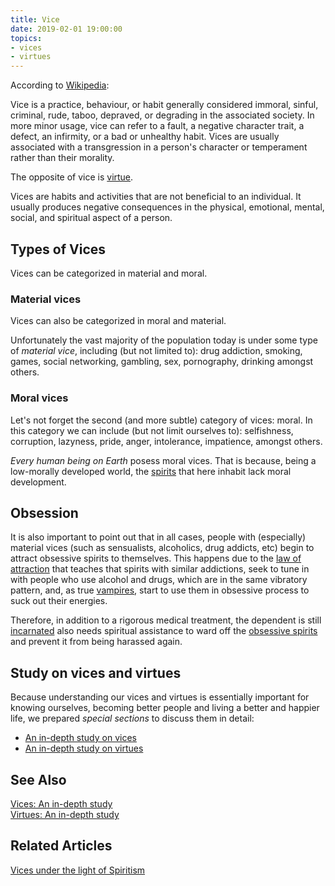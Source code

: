 ```yaml
---
title: Vice
date: 2019-02-01 19:00:00
topics:
- vices
- virtues
---
```


According to [Wikipedia](https://en.wikipedia.org/wiki/Vice):

Vice is a practice, behaviour, or habit generally considered immoral, sinful,
criminal, rude, taboo, depraved, or degrading in the associated society. In more
minor usage, vice can refer to a fault, a negative character trait, a defect, an
infirmity, or a bad or unhealthy habit. Vices are usually associated with a
transgression in a person's character or temperament rather than their
morality.

The opposite of vice is [virtue](../virtue).

Vices are habits and activities that are not beneficial to an individual. It
usually produces negative consequences in the physical, emotional, mental, social,
and spiritual aspect of a person. 

## Types of Vices
Vices can be categorized in material and moral.

### Material vices
Vices can also be categorized in moral and material.

Unfortunately the vast majority of the population
today is under some type of *material vice*, including (but not limited to):
drug addiction, smoking, games, social networking, gambling, sex, pornography,
drinking amongst others.

### Moral vices
Let's not forget the second (and more subtle) category of vices: moral. In this
category we can include (but not limit ourselves to): selfishness, corruption,
lazyness, pride, anger, intolerance, impatience, amongst others.

*Every human being on Earth* posess moral vices. That is because,
being a low-morally developed world, the [spirits](/about/immortal-spirit) that
here inhabit lack moral development.

## Obsession
It is also important to point out that in all cases, people with (especially)
material vices (such as sensualists, alcoholics, drug addicts, etc) begin 
to attract obsessive spirits to themselves. This happens due to the [law of
attraction](/laws/attraction) that teaches that spirits with similar
addictions, seek to tune in with people who use alcohol and drugs, which are in
the same vibratory pattern, and, as true [vampires](/about/vampirism), start to
use them in obsessive process to suck out their energies. 

Therefore, in addition to a rigorous medical treatment, the dependent is still
[incarnated](/about/incarnation) also needs spiritual assistance to ward off the
[obsessive spirits](/about/obsessor) and prevent it from being harassed again.

## Study on vices and virtues 
Because understanding our vices and virtues is essentially important for knowing
ourselves, becoming better people and living a better and happier life, we
prepared *special sections* to discuss them in detail:

* [An in-depth study on vices](/vices)  
* [An in-depth study on virtues](/virtues)  


## See Also
[Vices: An in-depth study](/vices)  
[Virtues: An in-depth study](/virtues)  

## Related Articles
[Vices under the light of Spiritism](/articles/vices-and-spiritism)

